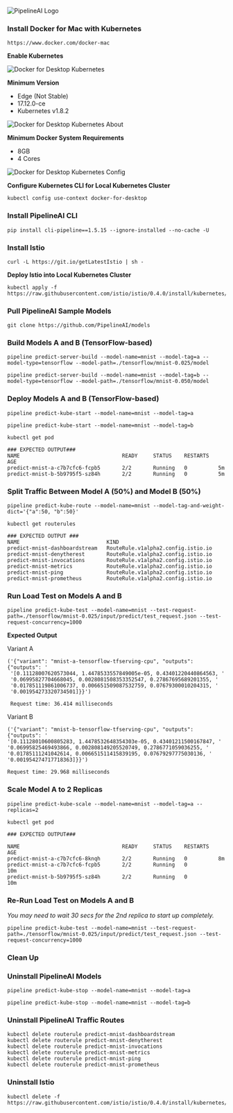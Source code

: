 ![PipelineAI Logo](http://pipeline.ai/assets/img/logo/pipelineai-split-black-258x62.png)

### Install Docker for Mac with Kubernetes 
```
https://www.docker.com/docker-mac
```

**Enable Kubernetes**

![Docker for Desktop Kubernetes](http://pipeline.ai/assets/img/docker-desktop-kubernetes.png?classes=border,shadow)

**Minimum Version**
* Edge (Not Stable)
* 17.12.0-ce
* Kubernetes v1.8.2

![Docker for Desktop Kubernetes About](http://pipeline.ai/assets/img/docker-desktop-kubernetes-about.png?classes=border,shadow)

**Minimum Docker System Requirements**
* 8GB
* 4 Cores

![Docker for Desktop Kubernetes Config](http://pipeline.ai/assets/img/docker-desktop-kubernetes-config.png?classes=border,shadow)

**Configure Kubernetes CLI for Local Kubernetes Cluster**
```
kubectl config use-context docker-for-desktop
```

### Install PipelineAI CLI
```
pip install cli-pipeline==1.5.15 --ignore-installed --no-cache -U 
```

### Install Istio
```
curl -L https://git.io/getLatestIstio | sh -
```

**Deploy Istio into Local Kubernetes Cluster**
```
kubectl apply -f https://raw.githubusercontent.com/istio/istio/0.4.0/install/kubernetes/istio.yaml
```

### Pull PipelineAI Sample Models
```
git clone https://github.com/PipelineAI/models
```

### Build Models A and B (TensorFlow-based)
```
pipeline predict-server-build --model-name=mnist --model-tag=a --model-type=tensorflow --model-path=./tensorflow/mnist-0.025/model
```
```
pipeline predict-server-build --model-name=mnist --model-tag=b --model-type=tensorflow --model-path=./tensorflow/mnist-0.050/model
```

### Deploy Models A and B (TensorFlow-based)
```
pipeline predict-kube-start --model-name=mnist --model-tag=a
```
```
pipeline predict-kube-start --model-name=mnist --model-tag=b
```
```
kubectl get pod

### EXPECTED OUTPUT###
NAME                                 READY     STATUS    RESTARTS   AGE
predict-mnist-a-c7b7cfc6-fcpb5       2/2       Running   0          5m
predict-mnist-b-5b9795f5-sz84h       2/2       Running   0          5m
```

### Split Traffic Between Model A (50%) and Model B (50%)
```
pipeline predict-kube-route --model-name=mnist --model-tag-and-weight-dict='{"a":50, "b":50}'
```
```
kubectl get routerules

### EXPECTED OUTPUT ###
NAME                            KIND
predict-mnist-dashboardstream   RouteRule.v1alpha2.config.istio.io
predict-mnist-denytherest       RouteRule.v1alpha2.config.istio.io
predict-mnist-invocations       RouteRule.v1alpha2.config.istio.io
predict-mnist-metrics           RouteRule.v1alpha2.config.istio.io
predict-mnist-ping              RouteRule.v1alpha2.config.istio.io
predict-mnist-prometheus        RouteRule.v1alpha2.config.istio.io
```

### Run Load Test on Models A and B
```
pipeline predict-kube-test --model-name=mnist --test-request-path=./tensorflow/mnist-0.025/input/predict/test_request.json --test-request-concurrency=1000
```

**Expected Output**

Variant A
```
('{"variant": "mnist-a-tensorflow-tfserving-cpu", "outputs":{"outputs": '
 '[0.11128007620573044, 1.4478533557849005e-05, 0.43401220440864563, '
 '0.06995827704668045, 0.0028081508353352547, 0.27867695689201355, '
 '0.017851119861006737, 0.006651509087532759, 0.07679300010204315, '
 '0.001954273320734501]}}')
 
 Request time: 36.414 milliseconds
 ```
 
 Variant B
 ```
('{"variant": "mnist-b-tensorflow-tfserving-cpu", "outputs":{"outputs": '
 '[0.11128010600805283, 1.4478532648354303e-05, 0.43401211500167847, '
 '0.06995825469493866, 0.002808149205520749, 0.2786771059036255, '
 '0.01785111241042614, 0.006651511415839195, 0.07679297775030136, '
 '0.001954274717718363]}}')

Request time: 29.968 milliseconds
 ```

### Scale Model A to 2 Replicas
```
pipeline predict-kube-scale --model-name=mnist --model-tag=a --replicas=2
```
```
kubectl get pod

### EXPECTED OUTPUT###

NAME                                 READY     STATUS    RESTARTS   AGE
predict-mnist-a-c7b7cfc6-8knqh       2/2       Running   0          8m
predict-mnist-a-c7b7cfc6-fcpb5       2/2       Running   0          10m
predict-mnist-b-5b9795f5-sz84h       2/2       Running   0          10m
```

### Re-Run Load Test on Models A and B
_You may need to wait 30 secs for the 2nd replica to start up completely._
```
pipeline predict-kube-test --model-name=mnist --test-request-path=./tensorflow/mnist-0.025/input/predict/test_request.json --test-request-concurrency=1000
```

### Clean Up

### Uninstall PipelineAI Models
```
pipeline predict-kube-stop --model-name=mnist --model-tag=a
```
```
pipeline predict-kube-stop --model-name=mnist --model-tag=b
```

### Uninstall PipelineAI Traffic Routes
```
kubectl delete routerule predict-mnist-dashboardstream
kubectl delete routerule predict-mnist-denytherest
kubectl delete routerule predict-mnist-invocations
kubectl delete routerule predict-mnist-metrics
kubectl delete routerule predict-mnist-ping
kubectl delete routerule predict-mnist-prometheus
```

### Uninstall Istio
```
kubectl delete -f https://raw.githubusercontent.com/istio/istio/0.4.0/install/kubernetes/istio.yaml
```
